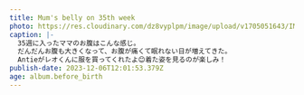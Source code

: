 ```yaml
---
title: Mum's belly on 35th week
photo: https://res.cloudinary.com/dz8vyplpm/image/upload/v1705051643/IMG_8068_exsfnq.jpg
caption: |-
  35週に入ったママのお腹はこんな感じ。
  だんだんお腹も大きくなって、お腹が痛くて眠れない日が増えてきた。
  Antieがレオくんに服を買ってくれたよ😊着た姿を見るのが楽しみ！
publish-date: 2023-12-06T12:01:53.379Z
age: album.before_birth
---
```

